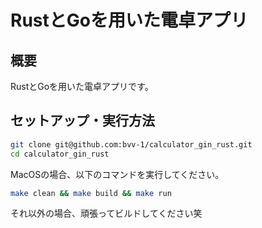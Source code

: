 # RustとGoを用いた電卓アプリ

## 概要

RustとGoを用いた電卓アプリです。

## セットアップ・実行方法

```bash
git clone git@github.com:bvv-1/calculator_gin_rust.git
cd calculator_gin_rust
```

MacOSの場合、以下のコマンドを実行してください。

```bash
make clean && make build && make run
```

それ以外の場合、頑張ってビルドしてください笑
